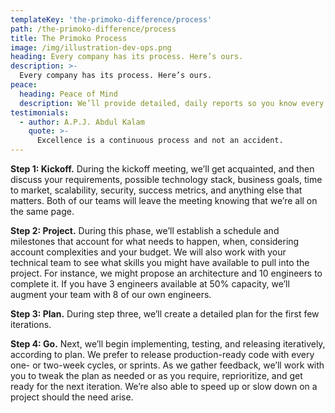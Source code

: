 ```yaml
---
templateKey: 'the-primoko-difference/process'
path: /the-primoko-difference/process
title: The Primoko Process
image: /img/illustration-dev-ops.png
heading: Every company has its process. Here’s ours.
description: >-
  Every company has its process. Here’s ours.
peace:
  heading: Peace of Mind
  description: We’ll provide detailed, daily reports so you know every day where your money is going. You won’t have to wait three weeks, or six months, for such insights. You’ll know daily. Not only that but we also bake in DevOps tools and practices in to the environment, so you get the benefit of automated and real-time notifications as code moves from development to build to deployment. As features and bugs from “to-do” to “done” in real-time. How’s that for peace of mind?<br />Questions? Comments Concerns?
testimonials:
  - author: A.P.J. Abdul Kalam
    quote: >-
      Excellence is a continuous process and not an accident.
---
```

**Step 1: Kickoff.** During the kickoff meeting, we’ll get acquainted, and then discuss your requirements, possible technology stack, business goals, time to market, scalability, security, success metrics, and anything else that matters. Both of our teams will leave the meeting knowing that we’re all on the same page.

**Step 2: Project.** During this phase, we’ll establish a schedule and milestones that account for what needs to happen, when, considering account complexities and your budget. We will also work with your technical team to see what skills you might have available to pull into the project. For instance, we might propose an architecture and 10 engineers to complete it. If you have 3 engineers available at 50% capacity, we’ll augment your team with 8 of our own engineers.

**Step 3: Plan.** During step three, we’ll create a detailed plan for the first few iterations.

**Step 4: Go.** Next, we’ll begin implementing, testing, and releasing iteratively, according to plan. We prefer to release production-ready code with every one- or two-week cycles, or sprints. As we gather feedback, we’ll work with you to tweak the plan as needed or as you require, reprioritize, and get ready for the next iteration. We’re also able to speed up or slow down on a project should the need arise.
